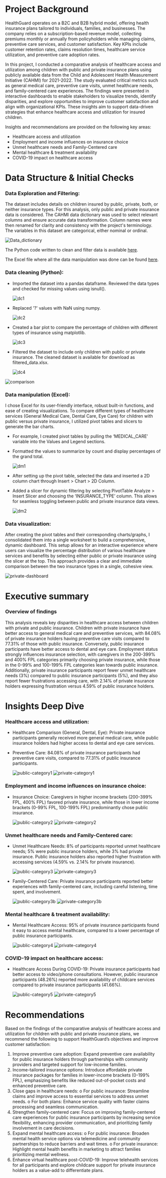 # Project Background

HealthGuard operates on a B2C and B2B hybrid model, offering health insurance plans tailored to individuals, families, and businesses. The company relies on a subscription-based revenue model, collecting premiums monthly or annually from policyholders while managing claims, preventive care services, and customer satisfaction. Key KPIs include customer retention rates, claims resolution times, healthcare service utilization, and preventive care adoption rates.

In this project, I conducted a comparative analysis of healthcare access and utilization among children with public and private insurance plans using publicly available data from the Child and Adolescent Health Measurement Initiative (CAHMI) for 2021-2022. The study evaluated critical metrics such as general medical care, preventive care visits, unmet healthcare needs, and family-centered care experiences.
The findings were presented in interactive dashboards to enable stakeholders to visualize trends, identify disparities, and explore opportunities to improve customer satisfaction and align with organizational KPIs. These insights aim to support data-driven strategies that enhance healthcare access and utilization for insured children.

Insights and recommendations are provided on the following key areas:
- Healthcare access and utilization
- Employment and income influences on insurance choice
- Unmet healthcare needs and Family-Centered care
- Mental healthcare & treatment availability
- COVID-19 impact on healthcare access

# Data Structure & Initial Checks

### Data Exploration and Filtering: 
The dataset includes details on children insured by public, private, both, or neither insurance types. For this analysis, only public and private insurance data is considered. The CAHMI data dictionary was used to select relevant columns and ensure accurate data transformation. Column names were then renamed for clarity and consistency with the project's terminology. The variables in this dataset are categorical, either nominal or ordinal.  
  
  ![Data_dictionary](Images/data-dict.png)

The Python code written to clean and filter data is available [here](insurance-health.pynb).

The Excel file where all the data manipulation was done can be found [here](filtered_data.xlsx).

### Data cleaning (Python): 
- Imported the dataset into a pandas dataframe. Reviewed the data types and checked for missing values using isnull().
  
  ![dc1](Images/dc1.png)
- Replaced '?' values with NaN using numpy.
  
  ![dc2](Images/dc2.png)
- Created a bar plot to compare the percentage of children with different types of insurance using matplotlib.
  
  ![dc3](Images/dc3.png)
- Filtered the dataset to include only children with public or private insurance. The cleaned dataset is available for download as filtered_data.xlsx.
  
  ![dc4](Images/dc4.png)

![comparison](Images/comparison.png)

### Data manipulation (Excel): 
I chose Excel for its user-friendly interface, robust built-in functions, and ease of creating visualizations. To compare different types of healthcare services (General Medical Care, Dental Care, Eye Care) for children with public versus private insurance, I utilized pivot tables and slicers to generate the bar charts. 
- For example, I created pivot tables by pulling the ‘MEDICAL_CARE’ variable into the Values and Legend sections.
- Formatted the values to summarize by count and display percentages of the grand total.

  ![dm1](Images/dm1.png)
- After setting up the pivot table, selected the data and inserted a 2D column chart through Insert > Chart > 2D Column.
- Added a slicer for dynamic filtering by selecting PivotTable Analyze > Insert Slicer and choosing the ‘INSURANCE_TYPE’ column. This allows for seamless toggling between public and private insurance data views.

  ![dm2](Images/dm2.png)
 
### Data visualization: 
After creating the pivot tables and their corresponding charts/graphs, I consolidated them into a single worksheet to build a comprehensive, dynamic dashboard. This setup allows for an interactive experience where users can visualize the percentage distribution of various healthcare services and benefits by selecting either public or private insurance using the slicer at the top. This approach provides a clear and immediate comparison between the two insurance types in a single, cohesive view.

  ![private-dashboard](Images/private-dashboard.png)
 
# Executive summary

### Overview of findings
This analysis reveals key disparities in healthcare access between children with private and public insurance. Children with private insurance have better access to general medical care and preventive services, with 84.08% of private insurance holders having preventive care visits compared to 77.31% of those with public insurance. Conversely, public insurance participants have better access to dental and eye care. Employment status strongly influences insurance selection, with caregivers in the 200-399% and 400% FPL categories primarily choosing private insurance, while those in the 0-99% and 100-199% FPL categories lean towards public insurance.
Additionally, private insurance participants report fewer unmet healthcare needs (3%) compared to public insurance participants (5%), and they also report fewer frustrations accessing care, with 2.14% of private insurance holders expressing frustration versus 4.59% of public insurance holders.

# Insights Deep Dive
### Healthcare access and utilization:
- Healthcare Comparison (General, Dental, Eye): Private insurance participants generally received more general medical care, while public insurance holders had higher access to dental and eye care services.
- Preventive Care: 84.08% of private insurance participants had preventive care visits, compared to 77.31% of public insurance participants.

  ![public-category1](Images/public-category1.png)
  ![private-category1](Images/private-category1.png)

### Employment and income influences on insurance choice:
- Insurance Choice: Caregivers in higher income brackets (200-399% FPL, 400% FPL) favored private insurance, while those in lower income brackets (0-99% FPL, 100-199% FPL) predominantly chose public insurance.

  ![public-category2](Images/public-category2.png)
  ![private-category2](Images/private-category2.png)
  
### Unmet healthcare needs and Family-Centered care:
- Unmet Healthcare Needs: 8% of participants reported unmet healthcare needs; 5% were public insurance holders, while 3% had private insurance. Public insurance holders also reported higher frustration with accessing services (4.59% vs. 2.14% for private insurance).

  ![public-category3](Images/public-category3.png)
  ![private-category3](Images/private-category3.png)
- Family-Centered Care: Private insurance participants reported better experiences with family-centered care, including careful listening, time spent, and involvement.

  ![public-category3b](Images/public-category3b.png)
  ![private-category3b](Images/private-category3b.png)

### Mental healthcare & treatment availability:
- Mental Healthcare Access: 95% of private insurance participants found it easy to access mental healthcare, compared to a lower percentage of public insurance participants.

  ![public-category4](Images/public-category4.png)
  ![private-category4](Images/private-category4.png)

### COVID-19 impact on healthcare access:
- Healthcare Access During COVID-19: Private insurance participants had better access to video/phone consultations. However, public insurance participants (48.26%) reported more availability of childcare services compared to private insurance participants (41.66%).

  ![public-category5](Images/public-category5.png)
  ![private-category5](Images/private-category5.png)

# Recommendations
Based on the findings of the comparative analysis of healthcare access and utilization for children with public and private insurance plans, we recommend the following to support HealthGuard’s objectives and improve customer satisfaction:
1.	Improve preventive care adoption: Expand preventive care availability for public insurance holders through partnerships with community providers and targeted support for low-income families.
2.	Income-tailored insurance options: Introduce affordable private insurance packages for families in lower-income brackets (0-199% FPL), emphasizing benefits like reduced out-of-pocket costs and enhanced preventive care.
3.	Close gaps in healthcare needs:
o	For public insurance: Streamline claims and improve access to essential services to address unmet needs.
o	For both plans: Enhance service quality with faster claims processing and seamless communication.
4.	Strengthen family-centered care: Focus on improving family-centered care experiences for public insurance participants by increasing service flexibility, enhancing provider communication, and prioritizing family involvement in care decisions.
5.	Expand mental healthcare access:
o	For public insurance: Broaden mental health service options via telemedicine and community partnerships to reduce barriers and wait times.
o	For private insurance: Highlight mental health benefits in marketing to attract families prioritizing mental wellness.
6.	Enhance virtual healthcare post-COVID-19: Improve telehealth services for all participants and explore childcare support for private insurance holders as a value-add to differentiate plans.

